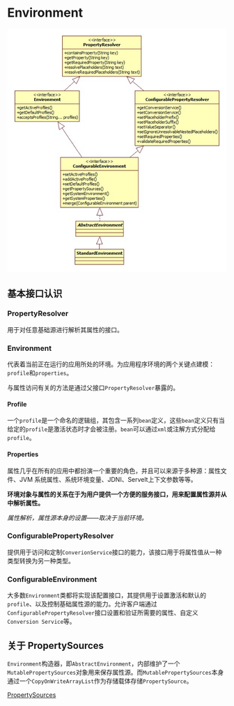 # Environment
![Environment-Interface](images/Environment.jpg)
## 基本接口认识

### PropertyResolver

用于对任意基础源进行解析其属性的接口。

### Environment

代表着当前正在运行的应用所处的环境。为应用程序环境的两个关键点建模：`profile`和`properties`。

与属性访问有关的方法是通过父接口`PropertyResolver`暴露的。


#### Profile

一个`profile`是一个命名的逻辑组，其包含一系列`bean`定义，这些`bean`定义只有当给定的`profile`是激活状态时才会被注册。`bean`可以通过`xml`或注解方式分配给`profile`。

#### Properties

属性几乎在所有的应用中都扮演一个重要的角色，并且可以来源于多种源：属性文件、JVM 系统属性、系统环境变量、JDNI、Servelt上下文参数等等。

**环境对象与属性的关系在于为用户提供一个方便的服务接口，用来配置属性源并从中解析属性。**

*属性解析，属性源本身的设置——取决于当前环境。*

### ConfigurablePropertyResolver

提供用于访问和定制`ConverionService`接口的能力，该接口用于将属性值从一种类型转换为另一种类型。


### ConfigurableEnvironment

大多数`Environment`类都将实现该配置接口，其提供用于设置激活和默认的`profile`、以及控制基础属性源的能力。允许客户端通过`ConfigurablePropertyResolver`接口设置和验证所需要的属性、自定义`Conversion Service`等。


## 关于 PropertySources

`Environment`构造器，即`AbstractEnvironment`，内部维护了一个`MutablePropertySources`对象用来保存属性源。而`MutablePropertySources`本身通过一个`CopyOnWriteArrayList`作为存储载体存储`PropertySource`。

[PropertySources](./PropertySources.md)

